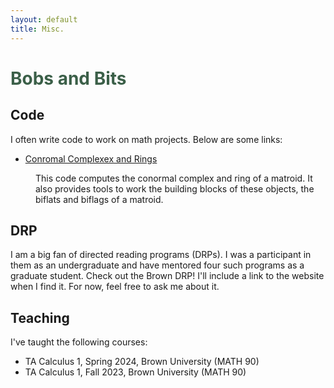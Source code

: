 ```yaml
---
layout: default
title: Misc.
---
```

# <span style="color:#3b5f48">Bobs and Bits</span>

## Code
I often write code to work on math projects. Below are some links:
* <dt><a href="https://github.com/ethanpartida/Conormal">Conromal Complexex and Rings</a></dt> 
<dd> 
This code computes the conormal complex and ring of a matroid. It also provides tools to work the building blocks of these objects, the biflats and biflags of a matroid.
</dd>

## DRP
I am a big fan of directed reading programs (DRPs). I was a participant in them as an undergraduate and have mentored four such programs as a graduate student. Check out the Brown DRP! I'll include a link to the website when I find it. For now, feel free to ask me about it.

## Teaching
I've taught the following courses:
* TA Calculus 1, Spring 2024, Brown University (MATH 90)
* TA Calculus 1, Fall 2023, Brown University (MATH 90)
